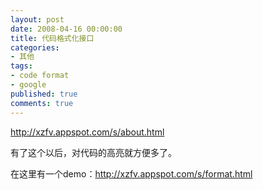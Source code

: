 ```yaml
---
layout: post
date: 2008-04-16 00:00:00
title: 代码格式化接口
categories:
- 其他
tags:
- code format
- google
published: true
comments: true
---
```

<p><a href="http://xzfv.appspot.com/s/about.html" target="_blank">http://xzfv.appspot.com/s/about.html</a></p>

<p>有了这个以后，对代码的高亮就方便多了。</p>

<p>在这里有一个demo：<a href="http://xzfv.appspot.com/s/format.html" target="_blank">http://xzfv.appspot.com/s/format.html</a></p>
